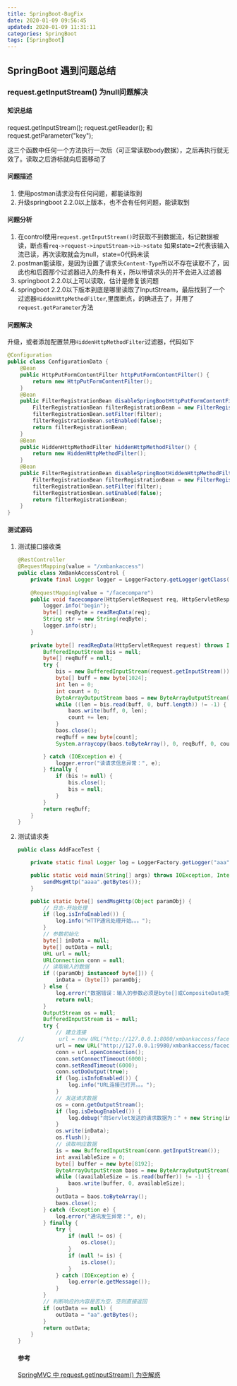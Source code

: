 ```yaml
---
title: SpringBoot-BugFix
date: 2020-01-09 09:56:45
updated: 2020-01-09 11:31:11
categories: SpringBoot
tags: [SpringBoot]
---
```


## SpringBoot 遇到问题总结

### request.getInputStream() 为null问题解决

#### 知识总结

request.getInputStream();  request.getReader();  和request.getParameter("key");

这三个函数中任何一个方法执行一次后（可正常读取body数据），之后再执行就无效了。读取之后游标就向后面移动了

#### 问题描述

1. 使用postman请求没有任何问题，都能读取到
2. 升级springboot 2.2.0以上版本，也不会有任何问题，能读取到

#### 问题分析

1. 在control使用`request.getInputStream()`时获取不到数据流，标记数据被读，断点看`req->request->inputStream->ib->state` 如果state=2代表该输入流已读，再次读取就会为null，state=0代码未读
2. postman能读取，是因为设置了请求头`Content-Type`所以不存在读取不了，因此也和后面那个过滤器进入的条件有关，所以带请求头的并不会进入过滤器
3. springboot 2.2.0以上可以读取，估计是修复该问题
4. springboot 2.2.0以下版本到底是哪里读取了InputStream，最后找到了一个过滤器`HiddenHttpMethodFilter`,里面断点，的确进去了，并用了`request.getParameter`方法

#### 问题解决

升级，或者添加配置禁用`HiddenHttpMethodFilter`过滤器，代码如下

```java
@Configuration
public class ConfigurationData {
	@Bean
	public HttpPutFormContentFilter httpPutFormContentFilter() {
		return new HttpPutFormContentFilter();
	}
	@Bean
	public FilterRegistrationBean disableSpringBootHttpPutFormContentFilter(HttpPutFormContentFilter filter) {
		FilterRegistrationBean filterRegistrationBean = new FilterRegistrationBean();
		filterRegistrationBean.setFilter(filter);
		filterRegistrationBean.setEnabled(false);
		return filterRegistrationBean;
	}
	@Bean
	public HiddenHttpMethodFilter hiddenHttpMethodFilter() {
		return new HiddenHttpMethodFilter();
	}
	@Bean
	public FilterRegistrationBean disableSpringBootHiddenHttpMethodFilter(HiddenHttpMethodFilter filter) {
		FilterRegistrationBean filterRegistrationBean = new FilterRegistrationBean();
		filterRegistrationBean.setFilter(filter);
		filterRegistrationBean.setEnabled(false);
		return filterRegistrationBean;
	}
}
```

#### 测试源码

1. 测试接口接收类

   ```java
   @RestController
   @RequestMapping(value = "/xmbankaccess")
   public class XmBankAccessControl {
       private final Logger logger = LoggerFactory.getLogger(getClass());
     
       @RequestMapping(value = "/facecompare")
       public void facecompare(HttpServletRequest req, HttpServletResponse rsp) throws IOException {
           logger.info("begin");
           byte[] reqByte = readReqData(req);
           String str = new String(reqByte);
           logger.info(str);
       }
     
       private byte[] readReqData(HttpServletRequest request) throws IOException {
           BufferedInputStream bis = null;
           byte[] reqBuff = null;
           try {
               bis = new BufferedInputStream(request.getInputStream());
               byte[] buff = new byte[1024];
               int len = 0;
               int count = 0;
               ByteArrayOutputStream baos = new ByteArrayOutputStream();
               while ((len = bis.read(buff, 0, buff.length)) != -1) {
                   baos.write(buff, 0, len);
                   count += len;
               }
               baos.close();
               reqBuff = new byte[count];
               System.arraycopy(baos.toByteArray(), 0, reqBuff, 0, count);
   
           } catch (IOException e) {
               logger.error("读请求信息异常：", e);
           } finally {
               if (bis != null) {
                   bis.close();
                   bis = null;
               }
           }
           return reqBuff;
       }
   }
   ```

2. 测试请求类

   ```java
   public class AddFaceTest {
   
       private static final Logger log = LoggerFactory.getLogger("aaa");
   
       public static void main(String[] args) throws IOException, InterruptedException {
           sendMsgHttp("aaaa".getBytes());
       }
   
       public static byte[] sendMsgHttp(Object paramObj) {
           // 日志-开始处理
           if (log.isInfoEnabled()) {
               log.info("HTTP通讯处理开始。。。");
           }
           // 参数初始化
           byte[] inData = null;
           byte[] outData = null;
           URL url = null;
           URLConnection conn = null;
           // 读取输入的数据
           if ((paramObj instanceof byte[])) {
               inData = (byte[]) paramObj;
           } else {
               log.error("数据错误：输入的参数必须是byte[]或CompositeData类型的数据");
               return null;
           }
           OutputStream os = null;
           BufferedInputStream is = null;
           try {
               // 建立连接
   //			url = new URL("http://127.0.0.1:8080/xmbankaccess/facecompare");
               url = new URL("http://127.0.0.1:9980/xmbankaccess/facecompare");
               conn = url.openConnection();
               conn.setConnectTimeout(6000);
               conn.setReadTimeout(6000);
               conn.setDoOutput(true);
               if (log.isInfoEnabled()) {
                   log.info("URL连接已打开。。。");
               }
               // 发送请求数据
               os = conn.getOutputStream();
               if (log.isDebugEnabled()) {
                   log.debug("向Servlet发送的请求数据为：" + new String(inData, "UTF-8"));
               }
               os.write(inData);
               os.flush();
               // 读取响应数据
               is = new BufferedInputStream(conn.getInputStream());
               int availableSize = 0;
               byte[] buffer = new byte[8192];
               ByteArrayOutputStream baos = new ByteArrayOutputStream();
               while ((availableSize = is.read(buffer)) != -1) {
                   baos.write(buffer, 0, availableSize);
               }
               outData = baos.toByteArray();
               baos.close();
           } catch (Exception e) {
               log.error("通讯发生异常：", e);
           } finally {
               try {
                   if (null != os) {
                       os.close();
                   }
                   if (null != is) {
                       is.close();
                   }
               } catch (IOException e) {
                   log.error(e.getMessage());
               }
           }
           // 判断响应的内容是否为空，空则直接返回
           if (outData == null) {
               outData = "aa".getBytes();
           }
           return outData;
       }
   }
   ```

   #### 参考

   [SpringMVC 中 request.getInputStream() 为空解惑]([https://emacsist.github.io/2017/12/04/springmvc-%E4%B8%AD-request.getinputstream-%E4%B8%BA%E7%A9%BA%E8%A7%A3%E6%83%91/](https://emacsist.github.io/2017/12/04/springmvc-中-request.getinputstream-为空解惑/))

